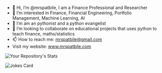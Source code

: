 - 👋 Hi, I’m @mrspatbile, I am a Finance Professional and Researcher
- 👀 I’m interested in Finance, Financial Engineering, Portfolio Management, Machine Learning, AI
- 🌱 I’m am an pythonist and a python evangelist
- 💞️ I’m looking to collaborate on educational projects that uses python to teach finance, maths/statistics
- 📫 How to reach me: mrspatbile@gmail.com
- Visit my website: www.mrspatbile.com

![Your Repository's Stats](https://github-readme-stats.vercel.app/api/top-langs/?username=mrspatbile&theme=blue-green)

![Jokes Card](https://readme-jokes.vercel.app/api)

<!---
mrspatbile/mrspatbile is a ✨ special ✨ repository because its `README.md` (this file) appears on your GitHub profile.
You can click the Preview link to take a look at your changes.
--->
